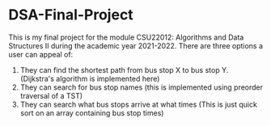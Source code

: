 # DSA-Final-Project

This is my final project for the module CSU22012: Algorithms and Data Structures II during the academic year 2021-2022. 
There are three options a user can appeal of:
1. They can find the shortest path from bus stop X to bus stop Y. (Dijkstra's algorithm is implemented here)
2. They can search for bus stop names (this is implemented using preorder traversal of a TST)
3. They can search what bus stops arrive at what times (This is just quick sort on an array containing bus stop times)
